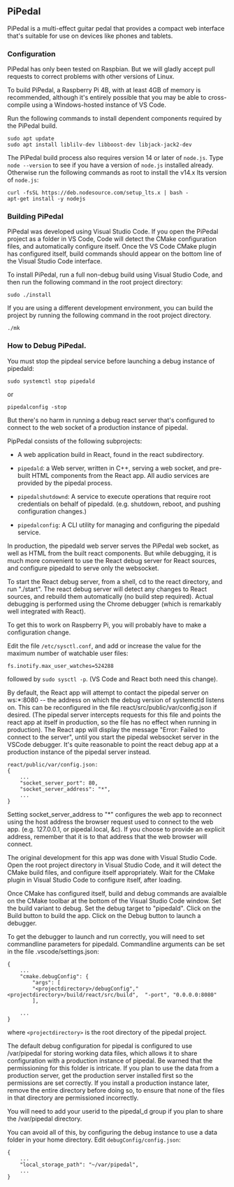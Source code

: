 ## PiPedal

PiPedal is a multi-effect guitar pedal that provides a compact web interface that's suitable for use on devices like phones and tablets.

### Configuration

PiPedal has only been tested on Raspbian. But we will gladly accept pull requests to correct problems with other versions of Linux.

To build PiPedal, a Raspberry Pi 4B, with at least 4GB of memory is recommended, although it's entirely possible that you may be 
able to cross-compile using a Windows-hosted instance of VS Code.

Run the following commands to install dependent components required by the PiPedal build.

    sudo apt update
    sudo apt install liblilv-dev libboost-dev libjack-jack2-dev

The PiPedal build process also requires version 14 or later of `node.js`. Type `node --version` to see if you have a version 
of `node.js` installed already. Otherwise run the following commands as root to install the v14.x lts version of `node.js`: 

    curl -fsSL https://deb.nodesource.com/setup_lts.x | bash -
    apt-get install -y nodejs


### Building PiPedal

PiPedal was developed using Visual Studio Code. If you open the PiPedal project as a folder in VS Code, Code will 
detect the CMake configuration files, and automatically configure itself. Once the VS Code CMake plugin has configured
itself, build commands should appear on the bottom line of the Visual Studio Code interface. 

To install PiPedal, run a full non-debug build using Visual Studio Code, and then run the following command 
in the root project directory:

    sudo ./install

If you are using a different development environment, you can build the project by running the following 
command in the root project directory.

    ./mk

### How to Debug PiPedal.


You must stop the pipdeal service before launching a debug instance of pipedald:

    sudo systemctl stop pipedald

or

    pipedalconfig -stop

But there's no harm in running a debug react server that's configured to connect to the web 
socket of a production instance of pipedal. 

PipPedal consists of the following subprojects:

*    A web application build in React, found in the react subdirectory.

*    `pipedald`: a Web server, written in C++, serving a web socket, and pre-built HTML components from the React app.
     All audio services are provided by the pipedal process.

*   `pipedalshutdownd`: A service to execute operations that require root credentials on behalf of pipedald. (e.g. shutdown, reboot,
    and pushing configuration changes.)

*   `pipedalconfig`: A CLI utility for managing and configuring the pipedald service.

In production, the pipedald web server serves the PiPedal web socket, as well as HTML from the  built 
react components. But while debugging, it is much more convenient to use the React debug server for 
React sources, and configure pipedald to serve only the websocket. 

To start the React debug server, from a shell, cd to the react directory, and run "./start". The react debug 
server will detect any changes to React sources, and rebuild them automatically (no build step required). 
Actual debugging is performed using the Chrome debugger (which is remarkably well integrated with React).

To get this to work on Raspberry Pi, you will probably have to make a configuration change.

Edit the file `/etc/sysctl.conf`, and add or increase the value for the maximum number of watchable user 
files:

    fs.inotify.max_user_watches=524288

followed by `sudo sysctl -p`. (VS Code and React both need this change).     

By default, the React app will attempt to contact the pipedal server on ws:*:8080 -- the address on which
the debug version of systemctld listens on. This can be reconfigured
in the file react/src/public/var/config.json if desired. (The pipedal server intercepts requests for this file and 
points the react app at itself in production, so the file has no effect when running in production). 
The React app will display the message "Error: Failed to connect to the server", until you start the pipedal websocket server in the VSCode debugger. It's quite reasonable to point the react debug app at a production instance of the pipedal server instead.

    react/public/var/config.json: 
    {
        ...
        "socket_server_port": 80,
        "socket_server_address": "*",
        ...
    }

Setting socket_server_address to "*" configures the web app to reconnect using the host address the browser
request used to connect to the web app. (e.g. 127.0.0.1, or pipedal.local, &c). If you choose to provide an explicit address,
remember that it is to that address that the web browser will connect.

The original development for this app was done with Visual Studio Code. Open the root project directory in
Visual Studio Code, and it will detect the CMake build files, and configure itself appropriately. Wait for 
the CMake plugin in Visual Studio Code to configure itself, after loading. 

Once CMake has configured itself, build and debug commands are avaialble on the CMake toolbar at the 
bottom of the Visual Studio Code window. Set the build variant to debug. Set the debug target to "pipedald". 
Click on the Build button to build the app. Click on the Debug button to launch a debugger.

To get the debugger to launch and run correctly, you will need to set commandline parameters for pipedald. 
Commandline arguments can be set in the file .vscode/settings.json: 

    {
        ...
        "cmake.debugConfig": {
            "args": [
            "<projectdirectory>/debugConfig","<projectdirectory>/build/react/src/build",  "-port", "0.0.0.0:8080"
            ],

        ...
    }

where `<projectdirectory>` is the root directory of the pipedal project.

The default debug configuration for pipedal is configured to use /var/pipedal for storing working data files, 
which allows it to share configuration with a production instance of pipedal. Be warned that the permissioning 
for this folder is intricate. If you plan to use the data from a production server, get the production server 
installed first so the permissions are set correctly. If you install a production instance later, remove the 
entire directory before doing so, to ensure that none of the files in that directory are permissioned 
incorrectly. 

You will need to add your userid to the pipedal_d group if you plan to share the /var/pipedal directory. 

You can avoid all of this, by configuring the debug instance to use a data folder in your home directory. Edit 
`debugConfig/config.json`:

    {
        ...
        "local_storage_path": "~/var/pipedal",
        ...
    }

